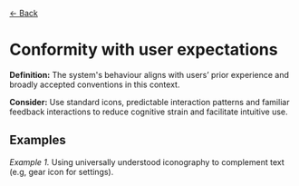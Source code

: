 [← Back](cognitive-support-and-task-alignment.md)
# Conformity with user expectations

**Definition:** The system's behaviour aligns with users’ prior experience and broadly accepted conventions in this context. 

**Consider:** Use standard icons, predictable interaction patterns and familiar feedback interactions to reduce cognitive strain and facilitate intuitive use.

## Examples
_Example 1._ Using universally understood iconography to complement text (e.g, gear icon for settings).
